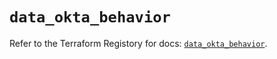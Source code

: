 # `data_okta_behavior`

Refer to the Terraform Registory for docs: [`data_okta_behavior`](https://registry.terraform.io/providers/okta/okta/4.5.0/docs/data-sources/behavior).

